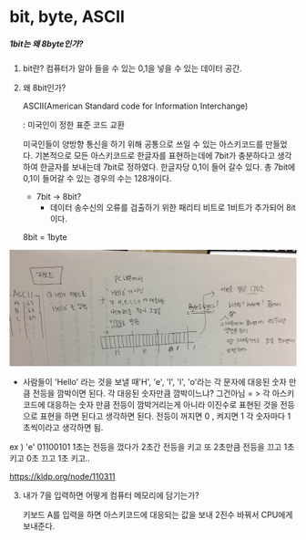 # bit, byte, ASCII

##### 1bit는 왜 8byte인가?
1. bit란? 컴퓨터가 알아 들을 수 있는 0,1을 넣을 수 있는 데이터 공간.
2. 왜 8bit인가?

	ASCII(American Standard code for Information Interchange) 
   
   : 미국인이 정한 표준 코드 교환
   
   미국인들이 양방향 통신을 하기 위해 공통으로 쓰일 수 있는 아스키코드를 만들었다.
   기본적으로 모든 아스키코드로 한글자를 표현하는데에 7bit가 충분하다고 생각하여 한글자를 보내는데 7bit로 정하였다.
   한글자당 0,1이 들어 갈수 있다. 총 7bit에 0,1이 들어갈 수 있는 경우의 수는 128개이다.
   
   
   * 7bit -> 8bit?
   		* 데이터 송수신의 오류를 검출하기 위한 패리티 비트로 1비트가 추가되어 8it이다.
	
	8bit = 1byte



![memoryinsertprocess](../image/memoryinsertprocess.jpg)


 * 사람들이 'Hello' 라는 것을 보낼 때'H', 'e', 'l', 'l', 'o'라는 각 문자에 대응된 숫자 만큼 전등을 깜박이면 된다.
 각 대응된 숫자만큼 깜박이느냐? 그건아님
 = > 각 아스키코드에 대응하는 숫자 만큼 전등이 깜박거리는게 아니라 이진수로 표현된 것을 전등으로 표현을 하면 된다고 생각하면 된다.
 전등이 꺼지면 0 , 켜지면 1
 각 숫자마다 1초씩이라고 생각하면 됨.
 
 ex ) 'e' 01100101 
 1초는 전등을 껐다가 2초간 전등을 키고 또 2초만큼 전등을 끄고 1초키고 0초 끄고 1초 키고.. 
 
 https://kldp.org/node/110311
 

3. 내가 7을 입력하면 어떻게 컴퓨터 메모리에 담기는가?

	키보드 A를 입력을 하면 아스키코드에 대응되는 값을 보내 2진수 바꿔서 CPU에게 보내준다. 

